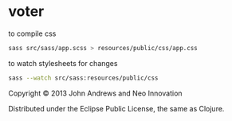 # voter

to compile css

```bash
sass src/sass/app.scss > resources/public/css/app.css
``````


to watch stylesheets for changes

```bash
sass --watch src/sass:resources/public/css
``````

Copyright © 2013 John Andrews and Neo Innovation

Distributed under the Eclipse Public License, the same as Clojure.
